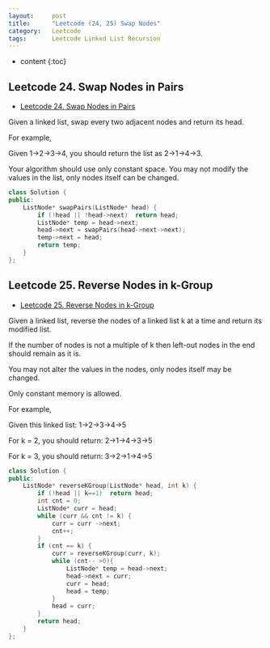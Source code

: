 ```yaml
---
layout:     post
title:      "Leetcode (24, 25) Swap Nodes"
category:   Leetcode 
tags:		Leetcode Linked List Recursion
---
```


* content
{:toc}

## Leetcode 24. Swap Nodes in Pairs
* [Leetcode 24. Swap Nodes in Pairs](https://leetcode.com/problems/swap-nodes-in-pairs/)

Given a linked list, swap every two adjacent nodes and return its head.

For example,

Given 1->2->3->4, you should return the list as 2->1->4->3.

Your algorithm should use only constant space. You may not modify the values in the list, only nodes itself can be changed.

```cpp
class Solution {
public:
    ListNode* swapPairs(ListNode* head) {
        if (!head || !head->next)  return head;
        ListNode* temp = head->next;
        head->next = swapPairs(head->next->next);
        temp->next = head;
        return temp;
    }
};
```

## Leetcode 25. Reverse Nodes in k-Group
* [Leetcode 25. Reverse Nodes in k-Group](https://leetcode.com/problems/reverse-nodes-in-k-group/)

Given a linked list, reverse the nodes of a linked list k at a time and return its modified list.

If the number of nodes is not a multiple of k then left-out nodes in the end should remain as it is.

You may not alter the values in the nodes, only nodes itself may be changed.

Only constant memory is allowed.

For example,

Given this linked list: 1->2->3->4->5

For k = 2, you should return: 2->1->4->3->5

For k = 3, you should return: 3->2->1->4->5

```cpp
class Solution {
public:
    ListNode* reverseKGroup(ListNode* head, int k) {
        if (!head || k==1)  return head;
        int cnt = 0;
        ListNode* curr = head;
        while (curr && cnt != k) {
            curr = curr ->next;
            cnt++;
        }
        if (cnt == k) {
            curr = reverseKGroup(curr, k);
            while (cnt-- >0){
                ListNode* temp = head->next;
                head->next = curr;
                curr = head;
                head = temp;
            }
            head = curr;
        }
        return head;
    }
};
```
